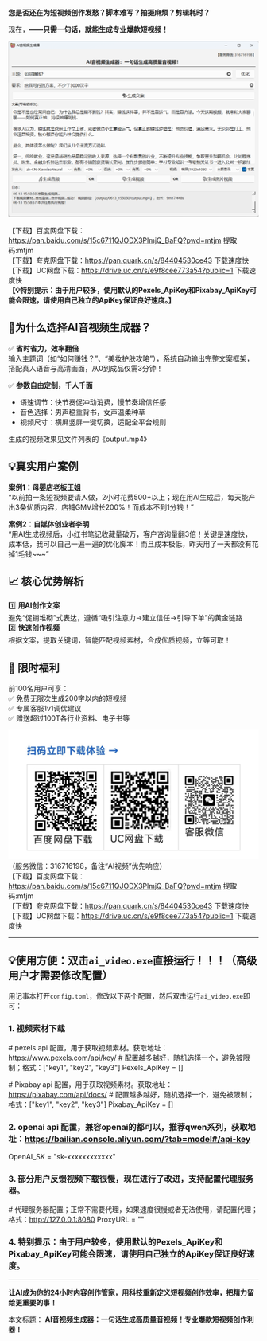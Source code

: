 **您是否还在为短视频创作发愁？脚本难写？拍摄麻烦？剪辑耗时？**  

现在，**——只需一句话，就能生成专业爆款短视频！**

![界面预览](界面预览2.png)

【下载】百度网盘下载：https://pan.baidu.com/s/15c6711QJODX3PlmjQ_BaFQ?pwd=mtjm 提取码:mtjm  
【下载】夸克网盘下载：https://pan.quark.cn/s/84404530ce43 下载速度快  
【下载】UC网盘下载：https://drive.uc.cn/s/e9f8cee773a54?public=1 下载速度快   
**【💡特别提示：由于用户较多，使用默认的Pexels_ApiKey和Pixabay_ApiKey可能会限速，请使用自己独立的ApiKey保证良好速度。】**

## 🚀为什么选择AI音视频生成器？ 

✅ **省时省力，效率翻倍**  
输入主题词（如“如何赚钱？”、“美妆护肤攻略”），系统自动输出完整文案框架，搭配真人语音与高清画面，从0到成品仅需3分钟！  

✅ **参数自由定制，千人千面**  
- 语速调节：快节奏促冲动消费，慢节奏增信任感  
- 音色选择：男声稳重背书，女声温柔种草  
- 视频尺寸：横屏竖屏一键切换，适配全平台规则  

生成的视频效果见文件列表的《output.mp4》


## 💡真实用户案例 

**案例1：母婴店老板王姐**  
“以前拍一条短视频要请人做，2小时花费500+以上；现在用AI生成后，每天能产出3条优质内容，店铺GMV增长200%！而成本不到1分钱！”  

**案例2：自媒体创业者李明**  
“用AI生成视频后，小红书笔记收藏量破万，客户咨询量翻3倍！关键是速度快，成本低，我可以自己一遍一遍的优化脚本！而且成本极低，昨天用了一天都没有花掉1毛钱~~~”  


## 📈 **核心优势解析**  

1️⃣ **用AI创作文案**  
避免“促销堆砌”式表达，遵循“吸引注意力→建立信任→引导下单”的黄金链路  
2️⃣ **快速创作视频**  
根据文案，提取关键词，智能匹配视频素材，合成优质视频，立等可取！  

## 🎁 **限时福利**  
前100名用户可享：  
✅ 免费无限次生成200字以内的短视频  
✅ 专属客服1v1调优建议  
✅ 赠送超过100T各行业资料、电子书等  

![下载地址二维码](下载地址二维码.jpg)  （服务微信：316716198，备注“AI视频”优先响应）   
【下载】百度网盘下载：https://pan.baidu.com/s/15c6711QJODX3PlmjQ_BaFQ?pwd=mtjm 提取码:mtjm  
【下载】夸克网盘下载：https://pan.quark.cn/s/84404530ce43 下载速度快  
【下载】UC网盘下载：https://drive.uc.cn/s/e9f8cee773a54?public=1 下载速度快   

---
 
## 💡使用方便：双击`ai_video.exe`直接运行！！！（高级用户才需要修改配置）

用记事本打开`config.toml`，修改以下两个配置，然后双击运行`ai_video.exe`即可：

### 1. 视频素材下载

\# pexels api 配置，用于获取视频素材。获取地址：https://www.pexels.com/api/key/ 
\# 配置越多越好，随机选择一个，避免被限制；格式：["key1", "key2", "key3"]
Pexels_ApiKey = []

\# Pixabay api 配置，用于获取视频素材。获取地址：https://pixabay.com/api/docs/
\# 配置越多越好，随机选择一个，避免被限制；格式：["key1", "key2", "key3"]
Pixabay_ApiKey = []

### 2. openai api 配置，兼容openai的都可以，推荐qwen系列，获取地址：https://bailian.console.aliyun.com/?tab=model#/api-key

OpenAI_SK = "sk-xxxxxxxxxxxx"

### 3. 部分用户反馈视频下载很慢，现在进行了改进，支持配置代理服务器。

\# 代理服务器配置；正常不需要代理，如果速度很慢或者无法使用，请配置代理；格式：http://127.0.0.1:8080
ProxyURL = ""

### 4. 特别提示：由于用户较多，使用默认的Pexels_ApiKey和Pixabay_ApiKey可能会限速，请使用自己独立的ApiKey保证良好速度。

---

**让AI成为你的24小时内容创作管家，用科技重新定义短视频创作效率，把精力留给更重要的事！**  

本文标题：
**AI音视频生成器：一句话生成高质量音视频！专业爆款短视频创作利器！**
